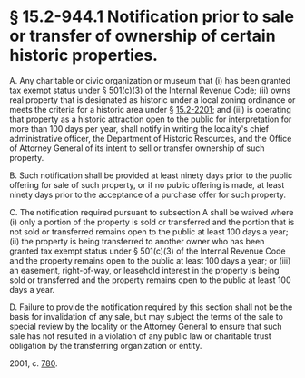 # § 15.2-944.1 Notification prior to sale or transfer of ownership of certain historic properties.

<p>A. Any charitable or civic organization or museum that (i) has been granted tax exempt status under § 501(c)(3) of the Internal Revenue Code; (ii) owns real property that is designated as historic under a local zoning ordinance or meets the criteria for a historic area under § <a href='http://law.lis.virginia.gov/vacode/15.2-2201/'>15.2-2201</a>; and (iii) is operating that property as a historic attraction open to the public for interpretation for more than 100 days per year, shall notify in writing the locality's chief administrative officer, the Department of Historic Resources, and the Office of Attorney General of its intent to sell or transfer ownership of such property.</p><p>B. Such notification shall be provided at least ninety days prior to the public offering for sale of such property, or if no public offering is made, at least ninety days prior to the acceptance of a purchase offer for such property.</p><p>C. The notification required pursuant to subsection A shall be waived where (i) only a portion of the property is sold or transferred and the portion that is not sold or transferred remains open to the public at least 100 days a year; (ii) the property is being transferred to another owner who has been granted tax exempt status under § 501(c)(3) of the Internal Revenue Code and the property remains open to the public at least 100 days a year; or (iii) an easement, right-of-way, or leasehold interest in the property is being sold or transferred and the property remains open to the public at least 100 days a year.</p><p>D. Failure to provide the notification required by this section shall not be the basis for invalidation of any sale, but may subject the terms of the sale to special review by the locality or the Attorney General to ensure that such sale has not resulted in a violation of any public law or charitable trust obligation by the transferring organization or entity.</p><p>2001, c. <a href='http://lis.virginia.gov/cgi-bin/legp604.exe?011+ful+CHAP0780'>780</a>.</p>